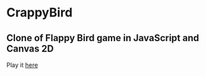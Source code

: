 CrappyBird
==========

Clone of Flappy Bird game in JavaScript and Canvas 2D
------------


Play it [here](https://dhrub-dubey.github.io/Flappy_Bird/)
